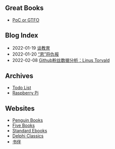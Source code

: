 ## Great Books

- [PoC or GTFO](https://evmn.github.io/post/2021-12-31-PoC-or-GTFO.html)

## Blog Index

 - 2022-01-19 [谈教育](https://evmn.github.io/post/2022-01-19-On-Education.html)
 - 2022-01-20 [“恩”将仇报](https://evmn.github.io/post/2022-01-20-too-much-help-lead-to-hatred.html)
 - 2022-02-08 [Github粉丝数据分析：Linus Torvald](https://evmn.github.io/post/2022-02-08-Github-Fans-Analysis_Linus-Torvalds.html)

## Archives

 - [Todo List](https://evmn.github.io/todo.html)
 - [Raspberry Pi](https://evmn.github.io/raspberry-pi.html)

## Websites
 - [Penguin Books](https://www.penguin.com/)
 - [Five Books](https://fivebooks.com/)
 - [Standard Ebooks](https://standardebooks.org/ebooks/)
 - [Delphi Classics](https://www.delphiclassics.com/)
 - [书伴](https://bookfere.com)


